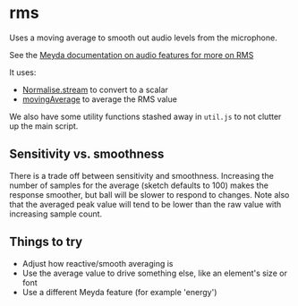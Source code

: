 # rms

Uses a moving average to smooth out audio levels from the microphone.

See the [Meyda documentation on audio features for more on RMS](https://meyda.js.org/audio-features)

It uses:
* [Normalise.stream](https://ixfx.fun/cleaning/normal/) to convert to a scalar
* [movingAverage](https://ixfx.fun/cleaning/averaging/#moving-average) to average the RMS value
  
We also have some utility functions stashed away in `util.js` to not clutter up the main script.

## Sensitivity vs. smoothness

There is a trade off between sensitivity and smoothness. Increasing the number of samples for the average (sketch defaults to 100) makes the response smoother, but ball will be slower to respond to changes. Note also that the averaged peak value will tend to be lower than the raw value with increasing sample count.

## Things to try

* Adjust how reactive/smooth averaging is
* Use the average value to drive something else, like an element's size or font
* Use a different Meyda feature (for example 'energy')